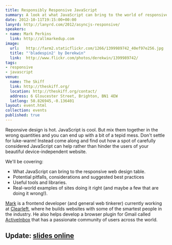 ```yaml
---
title: Responsibly Responsive JavaScript
summary: A look at what JavaScript can bring to the world of responsive web design
date: 2012-10-11T19:15:00+00:00
lanyrd: http://lanyrd.com/2012/asyncjs-responsive/
speakers:
- name: Mark Perkins
  link: http://allmarkedup.com
image:
  url:   http://farm2.staticflickr.com/1266/1399989742_40ef97e256.jpg
  title: "'bladespin2' by Derekwin"
  link:  http://www.flickr.com/photos/derekwin/1399989742/
tags:
- responsive
- javascript
venue:
  name: The Skiff
  link: http://theskiff.org/
  location: http://theskiff.org/contact/
  address: 6 Gloucester Street, Brighton, BN1 4EW
  latlong: 50.826945,-0.136401
layout: event.html
collection: events
published: true
---
```


Reponsive design is hot. JavaScript is cool. But mix them together in the wrong
quantities and you can end up with a bit of a tepid mess. Don't settle for
luke-warm! Instead come along and find out how a spot of carefully considered
JavaScript can help rather than hinder the users of your beautiful
device-independent website.

We'll be covering:

- What JavaScript can bring to the responsive web design table.
- Potential pitfalls, considerations and suggested best practices
- Useful tools and libraries.
- Real-world examples of sites doing it right (and maybe a few that are doing
  it wrong!).

[Mark][#mark] is a frontend developer (and general web tinkerer) currently
working at [Clearleft][#clearleft], where he builds websites with some of the
smartest people in the industry. He also helps develop a browser plugin for
Gmail called [ActiveInbox][#activeinbox] that has a passionate community of
users across the world.

## Update: [slides online][#slides]

<script async class="speakerdeck-embed" data-id="507806c11d371f000203b9f8" data-ratio="1.3333333333333333" src="//speakerdeck.com/assets/embed.js"></script>

[#mark]: http://twitter.com/allmarkedup/
[#clearleft]: http://clearleft.com/
[#activeinbox]: http://activeinboxhq.com/
[#slides]: http://lanyrd.com/2012/asyncjs-responsive/coverage/
